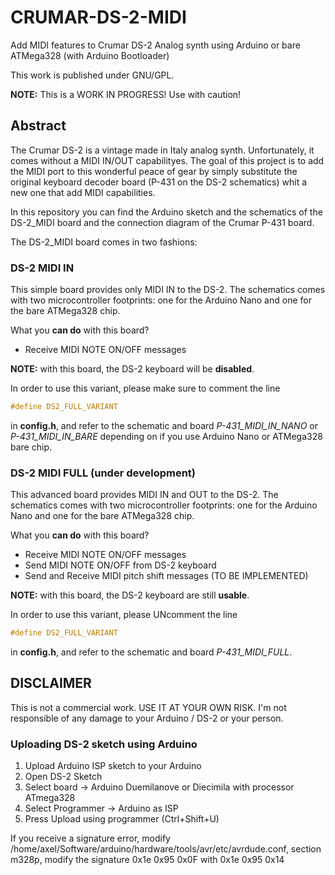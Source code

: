 # CRUMAR-DS-2-MIDI
Add MIDI features to Crumar DS-2 Analog synth using Arduino or bare ATMega328 (with Arduino Bootloader)

This work is published under GNU/GPL.

**NOTE:** This is a WORK IN PROGRESS! Use with caution!

## Abstract
The Crumar DS-2 is a vintage made in Italy analog synth. Unfortunately, it comes without a MIDI IN/OUT capabilityes.
The goal of this project is to add the MIDI port to this wonderful peace of gear by simply substitute the original keyboard decoder board (P-431 on the DS-2 schematics) whit a new one that add MIDI capabilities.

In this repository you can find the Arduino sketch and the schematics of the DS-2_MIDI board and the connection diagram of the Crumar P-431 board.

The DS-2_MIDI board comes in two fashions:

### DS-2 MIDI IN
This simple board provides only MIDI IN to the DS-2. The schematics comes with two microcontroller footprints: one for the Arduino Nano and one for the bare ATMega328 chip.

What you **can do** with this board?
* Receive MIDI NOTE ON/OFF messages

**NOTE:** with this board, the DS-2 keyboard will be **disabled**.

In order to use this variant, please make sure to comment the line
```C
#define DS2_FULL_VARIANT
```
in **config.h**, and refer to the schematic and board *P-431_MIDI_IN_NANO* or *P-431_MIDI_IN_BARE* depending on if you use Arduino Nano or ATMega328 bare chip.

### DS-2 MIDI FULL (under development)
This advanced board provides MIDI IN and OUT to the DS-2. The schematics comes with two microcontroller footprints: one for the Arduino Nano and one for the bare ATMega328 chip.

What you **can do** with this board?
* Receive MIDI NOTE ON/OFF messages
* Send MIDI NOTE ON/OFF from DS-2 keyboard
* Send and Receive MIDI pitch shift messages (TO BE IMPLEMENTED)

**NOTE:** with this board, the DS-2 keyboard are still **usable**.

In order to use this variant, please UNcomment the line
```C
#define DS2_FULL_VARIANT
```
in **config.h**, and refer to the schematic and board *P-431_MIDI_FULL*.

## DISCLAIMER
This is not a commercial work. USE IT AT YOUR OWN RISK. I'm not responsible of any damage to your Arduino / DS-2 or your person.

### Uploading DS-2 sketch using Arduino
1. Upload Arduino ISP sketch to your Arduino
2. Open DS-2 Sketch
3. Select board -> Arduino Duemilanove or Diecimila with processor ATmega328
4. Select Programmer -> Arduino as ISP 
5. Press Upload using programmer (Ctrl+Shift+U)

If you receive a signature error, modify /home/axel/Software/arduino/hardware/tools/avr/etc/avrdude.conf, section m328p, modify the signature 0x1e 0x95 0x0F with 0x1e 0x95 0x14

